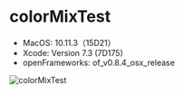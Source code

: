 # colorMixTest
- MacOS: 10.11.3（15D21）
- Xcode: Version 7.3 (7D175)
- openFrameworks: of_v0.8.4_osx_release

![colorMixTest](https://farm2.staticflickr.com/1552/26517313065_6bfcc9b23b_o_d.png)  
